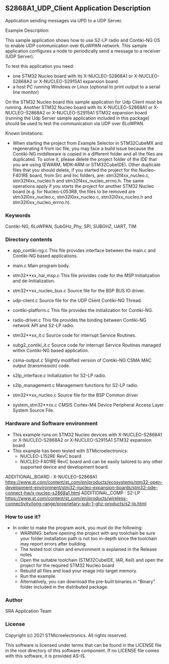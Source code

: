 
## <b>S2868A1_UDP_Client Application Description</b>

Application sending messages via UPD to a UDP Server.

Example Description:

This sample application shows how to use S2-LP radio and Contiki-NG OS to enable
UDP communication over 6LoWPAN network.
This sample application configures a node to periodically send a message to a
receiver (UDP Server).

To test this application you need:
- one STM32 Nucleo board with its X-NUCLEO-S2868A1 or X-NUCLEO-S2868A2 or
  X-NUCLEO-S2915A1 expansion board.
- a host PC running Windows or Linux (optional to print output to a serial line
  monitor)

On the STM32 Nucleo board this sample application for Udp Client must be running.
Another STM32 Nucleo board with its X-NUCLEO-S2868A1 or X-NUCLEO-S2868A2 or
X-NUCLEO-S2915A1 STM32 expansion board (running the Udp Server sample application
included in this package) should be used to test the communication via UDP
over 6LoWPAN.

Known limitations:

- When starting the project from Example Selector in STM32CubeMX and regenerating it
  from ioc file, you may face a build issue because the Contiki-NG middleware is copied in a 
  different folder and all the files are duplicated. To solve it, please delete the project folder of the 
  IDE that you are using (EWARM, MDK-ARM or STM32CubeIDE).
  Other duplicate files that you should delete, if you started the project for the
  Nucleo-F401RE board, from Src and Inc folders, are: stm32f4xx_nucleo.c, stm32f4xx_nucleo.h
  and stm32f4xx_nucleo_errno.h.
  The same operations apply if you starts the project for another STM32 Nucleo board (e.g. for
  Nucleo-L053R8, the files to be removed are stm32l0xx_nucleo.c, stm32l0xx_nucleo.c, stm32l0xx_nucleo.h
  and stm32l0xx_nucleo_errno.h).

### <b>Keywords</b>

Contiki-NG, 6LoWPAN, SubGHz_Phy, SPI, SUBGHZ, UART, TIM

### <b>Directory contents</b>

 - app_contiki-ng.c       This file provides interface between the main.c and
                          Contiki-NG based applications.
 
 - main.c                 Main program body.
 
 - stm32**xx_hal_msp.c    This file provides code for the MSP Initialization
                          and de-Initialization.
						
 - stm32**xx_nucleo_bus.c Source file for the BSP BUS IO driver.
 
 - udp-client.c           Source file for the UDP Client Contiki-NG Thread.
 
 - contiki-platform.c     This file provides the initialization for Contiki-NG.
 
 - radio-driver.c         This file provides the binding between Contiki-NG
                          network API and S2-LP radio.
 
 - stm32**xx_it.c         Source code for interrupt Service Routines.
 
 - subg2_contiki_it.c     Source code for interrupt Service Routines managed
                          within Contiki-NG based application.
						  
 - csma-output.c          Slightly modified version of Contiki-NG CSMA MAC
                          output (transmission) code.
						  
 - s2lp_interface.c       Initialization for S2-LP radio.
 
 - s2lp_management.c      Management functions for S2-LP radio.
 
 - stm32**xx_nucleo.c     Source file for the BSP Common driver
 
 - system_stm32**xx.c     CMSIS Cortex-M4 Device Peripheral Access Layer
                          System Source File.



### <b>Hardware and Software environment</b>

  - This example runs on STM32 Nucleo devices with X-NUCLEO-S2868A1 or
    X-NUCLEO-S2868A2 or X-NUCLEO-S2915A1 STM32 expansion board
  - This example has been tested with STMicroelectronics:
    - NUCLEO-L152RE RevC board
    - NUCLEO-F401RE RevC board
    and can be easily tailored to any other supported device and development board.


ADDITIONAL_BOARD : X-NUCLEO-S2868A1 https://www.st.com/content/st_com/en/products/ecosystems/stm32-open-development-environment/stm32-nucleo-expansion-boards/stm32-ode-connect-hw/x-nucleo-s2868a1.html
ADDITIONAL_COMP : S2-LP https://www.st.com/content/st_com/en/products/wireless-connectivity/long-range/proprietary-sub-1-ghz-products/s2-lp.html

### <b>How to use it?</b>

-   In order to make the program work, you must do the following:
    -   WARNING: before opening the project with any toolchain be sure your folder installation path is not too in-depth since the toolchain may report errors after building.
    -   The tested tool chain and environment is explained in the Release notes
    -   Open the suitable toolchain (STM32CubeIDE, IAR, Keil) and open the project for the required STM32 Nucleo board
    -   Rebuild all files and load your image into target memory.
    -   Run the example.
    -   Alternatively, you can download the pre-built binaries in "Binary" folder included in the distributed package.
   
### <b>Author</b>

SRA Application Team

### <b>License</b>

Copyright (c) 2021 STMicroelectronics.
All rights reserved.

This software is licensed under terms that can be found in the LICENSE file
in the root directory of this software component.
If no LICENSE file comes with this software, it is provided AS-IS.
